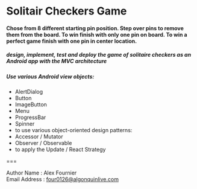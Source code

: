 Solitair Checkers Game
======================

#### Chose from 8 different starting pin position. Step over pins to remove them from the board. To win finish with only one pin on board. To win a perfect game finish with one pin in center location. 

##### design, implement, test and deploy the game of solitaire checkers as an Android app with the MVC architecture

##### Use various Android view objects:
- AlertDialog
- Button
- ImageButton
- Menu
- ProgressBar
- Spinner
- to use various object-oriented design patterns:
- Accessor / Mutator
- Observer / Observable
- to apply the Update / React Strategy

===

Author Name                 :  Alex Fournier               
Email Address               :  four0126@algonquinlive.com  
